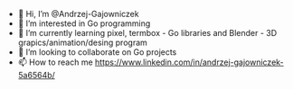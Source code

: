 - 👋 Hi, I’m @Andrzej-Gajowniczek
- 👀 I’m interested in Go programming 
- 🌱 I’m currently learning pixel, termbox - Go libraries and Blender - 3D grapics/animation/desing program
- 💞️ I’m looking to collaborate on Go projects
- 📫 How to reach me https://www.linkedin.com/in/andrzej-gajowniczek-5a6564b/

<!---
Andrzej-Gajowniczek/Andrzej-Gajowniczek is a ✨ special ✨ repository because its `README.md` (this file) appears on your GitHub profile.
You can click the Preview link to take a look at your changes.
--->
